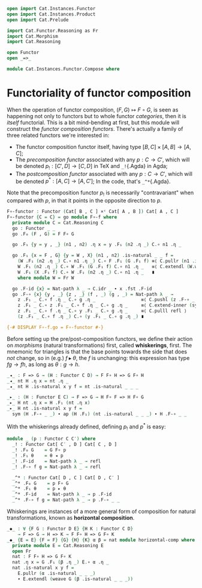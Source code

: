 ```agda
open import Cat.Instances.Functor
open import Cat.Instances.Product
open import Cat.Prelude

import Cat.Functor.Reasoning as Fr
import Cat.Morphism
import Cat.Reasoning

open Functor
open _=>_

module Cat.Instances.Functor.Compose where
```

# Functoriality of functor composition

When the operation of functor composition, $(F, G) \mapsto F \circ G$,
is seen as happening not only to functors but to whole functor
_categories_, then it is _itself_ functorial. This is a bit mind-bending
at first, but this module will construct the _functor composition
functors_. There's actually a family of three related functors we're
interested in:

- The functor composition functor itself, having type $[B, C] \times [A,
B] \to [A,C]$;
- The _precomposition functor_ associated with any $p : C \to C'$, which
will be denoted $p_! : [C', D] \to [C,D]$ in TeX and `_!`{.Agda} in Agda;
- The _postcomposition functor_ associated with any $p : C \to C'$,
which will be denoted $p^* : [A,C] \to [A,C']$; In the code, that's
`_^*`{.Agda}.

Note that the precomposition functor $p_!$ is necessarily
"contravariant" when compared with $p$, in that it points in the
opposite direction to $p$.

<!--
```agda
private variable
  o ℓ : Level
  A B C C′ D E : Precategory o ℓ
  F G H K : Functor C D
```
-->

```agda
F∘-functor : Functor (Cat[ B , C ] ×ᶜ Cat[ A , B ]) Cat[ A , C ]
F∘-functor {C = C} = go module F∘-f where
  private module C = Cat.Reasoning C
  go : Functor _ _
  go .F₀ (F , G) = F F∘ G

  go .F₁ {y = y , _} (n1 , n2) .η x = y .F₁ (n2 .η _) C.∘ n1 .η _

  go .F₁ {x = F , G} {y = W , X} (n1 , n2) .is-natural _ _ f =
    (W .F₁ (n2 .η _) C.∘ n1 .η _) C.∘ F .F₁ (G .F₁ f) ≡⟨ C.pullr (n1 .is-natural _ _ _) ⟩
    W .F₁ (n2 .η _) C.∘ W .F₁ (G .F₁ f) C.∘ n1 .η _   ≡⟨ C.extendl (W.weave (n2 .is-natural _ _ _)) ⟩
    W .F₁ (X .F₁ f) C.∘ W .F₁ (n2 .η _) C.∘ n1 .η _   ∎
    where module W = Fr W

  go .F-id {x} = Nat-path λ _ → C.idr _ ∙ x .fst .F-id
  go .F-∘ {x} {y , _} {z , _} (f , _) (g , _) = Nat-path λ _ →
    z .F₁ _ C.∘ f .η _ C.∘ g .η _                 ≡⟨ C.pushl (z .F-∘ _ _) ⟩
    z .F₁ _ C.∘ z .F₁ _ C.∘ f .η _ C.∘ g .η _     ≡⟨ C.extend-inner (sym (f .is-natural _ _ _)) ⟩
    z .F₁ _ C.∘ f .η _ C.∘ y .F₁ _ C.∘ g .η _     ≡⟨ C.pulll refl ⟩
    (z .F₁ _ C.∘ f .η _) C.∘ (y .F₁ _ C.∘ g .η _) ∎

{-# DISPLAY F∘-f.go = F∘-functor #-}
```

Before setting up the pre/post-composition functors, we define their
action on _morphisms_ (natural transformations) first, called
**whiskerings**, first. The mnemonic for triangles is that the base
points towards the side that does _not_ change, so in (e.g.) $f
\blacktriangleright \theta$, the $f$ is unchanging: this expression has
type $fg \to fh$, as long as $\theta : g \to h$.

```agda
_◂_ : F => G → (H : Functor C D) → F F∘ H => G F∘ H
_◂_ nt H .η x = nt .η _
_◂_ nt H .is-natural x y f = nt .is-natural _ _ _

_▸_ : (H : Functor E C) → F => G → H F∘ F => H F∘ G
_▸_ H nt .η x = H .F₁ (nt .η x)
_▸_ H nt .is-natural x y f =
  sym (H .F-∘ _ _) ∙ ap (H .F₁) (nt .is-natural _ _ _) ∙ H .F-∘ _ _
```


With the whiskerings already defined, defining $p_!$ and $p^*$ is easy:

```agda
module _ (p : Functor C C′) where
  _! : Functor Cat[ C′ , D ] Cat[ C , D ]
  _! .F₀ G    = G F∘ p
  _! .F₁ θ    = θ ◂ p
  _! .F-id    = Nat-path λ _ → refl
  _! .F-∘ f g = Nat-path λ _ → refl

  _^* : Functor Cat[ D , C ] Cat[ D , C′ ]
  _^* .F₀ G    = p F∘ G
  _^* .F₁ θ    = p ▸ θ
  _^* .F-id    = Nat-path λ _ → p .F-id
  _^* .F-∘ f g = Nat-path λ _ → p .F-∘ _ _
```

Whiskerings are instances of a more general form of composition for
natural transformations, known as **horizontal composition**.

```agda
_◆_ : ∀ {F G : Functor D E} {H K : Functor C D}
    → F => G → H => K → F F∘ H => G F∘ K
_◆_ {E = E} {F = F} {G} {H} {K} α β = nat module horizontal-comp where
  private module E = Cat.Reasoning E
  open Fr
  nat : F F∘ H => G F∘ K
  nat .η x = G .F₁ (β .η _) E.∘ α .η _
  nat .is-natural x y f =
    E.pullr (α .is-natural _ _ _)
    ∙ E.extendl (weave G (β .is-natural _ _ _))
```

<!--
```agda
{-# DISPLAY horizontal-comp.nat f g = f ◆ g #-}  
```
-->

<!--
[TODO: Reed M, 13/02/2023] Add whiskering reasoning combinators!
-->

<!--
```agda
module _ {F G : Functor C D} where
  open Cat.Morphism
  open Fr

  _◂ni_ : natural-iso F G → (H : Functor B C) → natural-iso (F F∘ H) (G F∘ H)
  (α ◂ni H) =
    make-iso _ (α .to ◂ H) (α .from ◂ H)
      (Nat-path λ _ → α .invl ηₚ _)
      (Nat-path λ _ → α .invr ηₚ _)

  _▸ni_ : (H : Functor D E) → natural-iso F G → natural-iso (H F∘ F) (H F∘ G)
  (H ▸ni α) =
    make-iso _ (H ▸ α .to) (H ▸ α .from)
      (Nat-path λ _ → annihilate H (α .invl ηₚ _))
      (Nat-path λ _ → annihilate H (α .invr ηₚ _))
```
-->
